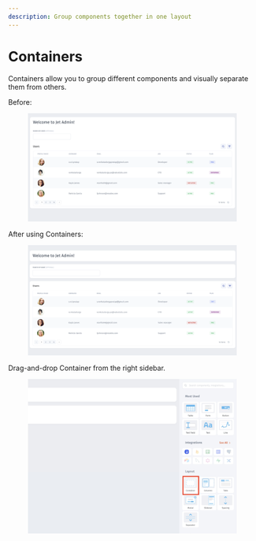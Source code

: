 ```yaml
---
description: Group components together in one layout
---
```


# Containers

Containers allow you to group different components and visually separate them from others.

Before:

<figure><img src="../../../.gitbook/assets/image (2).png" alt=""><figcaption></figcaption></figure>

After using Containers:

<figure><img src="../../../.gitbook/assets/image (11).png" alt=""><figcaption></figcaption></figure>

Drag-and-drop Container from the right sidebar.

<figure><img src="../../../.gitbook/assets/cnt1.jpg" alt=""><figcaption></figcaption></figure>
